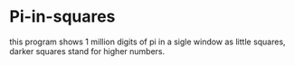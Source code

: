 # Pi-in-squares
this program shows 1 million digits of pi in a sigle window as little squares, darker squares stand for higher numbers.
